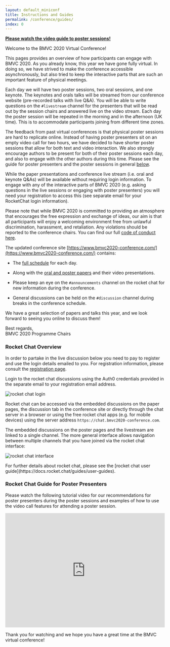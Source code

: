 ```yaml
---
layout: default_miniconf
title: Instructions and Guides
permalink: /conference/guides/
index: 0
---
```


<div class="row pt-2 no-gutters pt-0 d-xs-block {%comment%}d-xl-none{%endcomment%}">
    <div class="mb-1 pl-2 pr-2 mx-auto mx-sm-left col-xs-auto">
        <p><a class="btn btn-primary" role="button" href="#rocket-chat-guide-for-poster-presenters"><b>Please watch the video guide to poster sessions!</b></a></p>
    </div>
</div>

Welcome to the BMVC 2020 Virtual Conference!   

This pages provides an overview of how participants can engage with BMVC 2020. As you already know, this year we have gone fully virtual. In doing so, we have strived to make the conference accessible asynchronously, but also tried to keep the interactive parts that are such an important feature of physical meetings.   

Each day we will have two poster sessions, two oral sessions, and one keynote. The keynotes and orals talks will be streamed from our conference website (pre-recorded talks with live Q&A). You will be able to write questions on the `#livestream` channel for the presenters that will be read out by the session chairs and answered live on the video stream. Each day the poster session will be repeated in the morning and in the afternoon (UK time). This is to accommodate participants joining from different time zones.   

The feedback from past virtual conferences is that physical poster sessions are hard to replicate online. Instead of having poster presenters sit on an empty video call for two hours, we have decided to have shorter poster sessions that allow for both text and video interaction. We also strongly encourage authors to be present for both of their poster sessions each day, and also to engage with the other authors during this time. Please see the guide for poster presenters and the poster sessions in general [below](#rocket-chat-guide-for-poster-presenters).  

While the paper presentations and conference live stream (i.e. oral and keynote Q&As) will be available without requiring login information. To engage with any of the interactive parts of BMVC 2020 (e.g. asking questions in the live sessions or engaging with poster presenters) you will need your registration to access this (see separate email for your RocketChat login information).   

Please note that while BMVC 2020 is committed to providing an atmosphere that encourages the free expression and exchange of ideas, our aim is that all participants will enjoy a welcoming environment free from unlawful discrimination, harassment, and retaliation. Any violations should be reported to the conference chairs. You can find our full [code of conduct here]({{site.baseurl}}/programme/code-of-conduct/).

The updated conference site [https://www.bmvc2020-conference.com/](https://www.bmvc2020-conference.com/) contains:

- The [full schedule]({{site.baseurl}}/conference/schedule/) for each day.

- Along with the [oral and poster papers]({{site.baseurl}}/conference/papers/) and their video presentations.

- Please keep an eye on the `#announcements` channel on the rocket chat for new information during the conference.  

- General discussions can be held on the `#discussion` channel during breaks in the conference schedule.

We have a great selection of papers and talks this year, and we look forward to seeing you online to discuss them! 

Best regards,    
BMVC 2020 Programme Chairs

### Rocket Chat Overview

<p>In order to partake in the live discussion below you need to pay to register and use the login details emailed to you. For registration information, please consult the <a href="{{site.baseurl}}{% link attending/registration.md %}">registration page</a>.</p>

Login to the rocket chat discussions using the Auth0 credentials provided in the separate email to your registration email address. 

<div class="row justify-content-around align-items-center pt-3 pb-3">
	<div class="col-8 col-md-6 col-lg-4">
		<img class="img-fluid" src="{{site.baseurl}}/assets/images/tutorial/login.png" alt="rocket chat login">
	</div>
</div>

Rocket chat can be accessed via the embedded discussions on the paper pages, the discussion tab in the conference site or directly through the chat server in a browser or using the free rocket chat apps (e.g. for mobile devices) using the server address `https://chat.bmvc2020-conference.com`.

The embedded discussions on the poster pages and the livestream are linked to a single channel. The more general interface allows navigation between multiple channels that you have joined via the rocket chat interface:

<div class="row justify-content-around align-items-center pt-3 pb-3">
	<div class="col-12 col-md-10 col-lg-8">
		<img class="img-fluid" src="{{site.baseurl}}/assets/images/tutorial/details.png" alt="rocket chat interface">
	</div>
</div>

<p class="pb-2">For further details about rocket chat, please see the [rocket chat user guide](https://docs.rocket.chat/guides/user-guides).</p>

### Rocket Chat Guide for Poster Presenters

<p class="pt-2">Please watch the following tutorial video for our recommendations for poster presenters during the poster sessions and examples of how to use the video call features for attending a poster session.</p>

<div class="row justify-content-around align-items-center pt-1 pb-1">
	<div class="col" style="max-width:640px; max-height: 360px;">
		<iframe src="https://player.vimeo.com/video/455310810" width="100%" height="360" frameborder="0" allow="autoplay; fullscreen" allowfullscreen></iframe>
	</div>
</div>

Thank you for watching and we hope you have a great time at the BMVC virtual conference!

